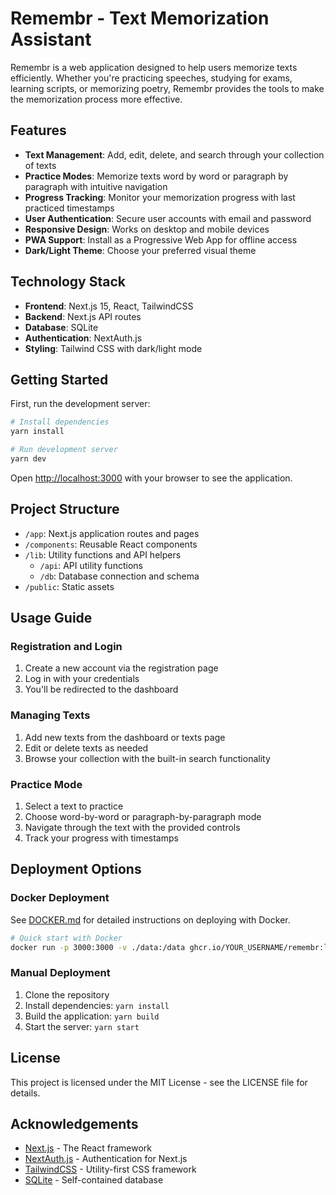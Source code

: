 # Remembr - Text Memorization Assistant

Remembr is a web application designed to help users memorize texts efficiently. Whether you're practicing speeches, studying for exams, learning scripts, or memorizing poetry, Remembr provides the tools to make the memorization process more effective.

## Features

- **Text Management**: Add, edit, delete, and search through your collection of texts
- **Practice Modes**: Memorize texts word by word or paragraph by paragraph with intuitive navigation
- **Progress Tracking**: Monitor your memorization progress with last practiced timestamps
- **User Authentication**: Secure user accounts with email and password
- **Responsive Design**: Works on desktop and mobile devices
- **PWA Support**: Install as a Progressive Web App for offline access
- **Dark/Light Theme**: Choose your preferred visual theme

## Technology Stack

- **Frontend**: Next.js 15, React, TailwindCSS
- **Backend**: Next.js API routes
- **Database**: SQLite
- **Authentication**: NextAuth.js
- **Styling**: Tailwind CSS with dark/light mode

## Getting Started

First, run the development server:

```bash
# Install dependencies
yarn install

# Run development server
yarn dev
```

Open [http://localhost:3000](http://localhost:3000) with your browser to see the application.

## Project Structure

- `/app`: Next.js application routes and pages
- `/components`: Reusable React components
- `/lib`: Utility functions and API helpers
  - `/api`: API utility functions
  - `/db`: Database connection and schema
- `/public`: Static assets

## Usage Guide

### Registration and Login

1. Create a new account via the registration page
2. Log in with your credentials
3. You'll be redirected to the dashboard

### Managing Texts

1. Add new texts from the dashboard or texts page
2. Edit or delete texts as needed
3. Browse your collection with the built-in search functionality

### Practice Mode

1. Select a text to practice
2. Choose word-by-word or paragraph-by-paragraph mode
3. Navigate through the text with the provided controls
4. Track your progress with timestamps

## Deployment Options

### Docker Deployment

See [DOCKER.md](DOCKER.md) for detailed instructions on deploying with Docker.

```bash
# Quick start with Docker
docker run -p 3000:3000 -v ./data:/data ghcr.io/YOUR_USERNAME/remembr:latest
```

### Manual Deployment

1. Clone the repository
2. Install dependencies: `yarn install`
3. Build the application: `yarn build`
4. Start the server: `yarn start`

## License

This project is licensed under the MIT License - see the LICENSE file for details.

## Acknowledgements

- [Next.js](https://nextjs.org) - The React framework
- [NextAuth.js](https://next-auth.js.org) - Authentication for Next.js
- [TailwindCSS](https://tailwindcss.com) - Utility-first CSS framework
- [SQLite](https://sqlite.org) - Self-contained database
